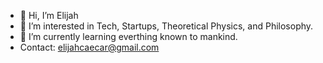- 👋 Hi, I’m Elijah
- 👀 I’m interested in Tech, Startups, Theoretical Physics, and Philosophy.
- 🌱 I’m currently learning everthing known to mankind.
- Contact: elijahcaecar@gmail.com

